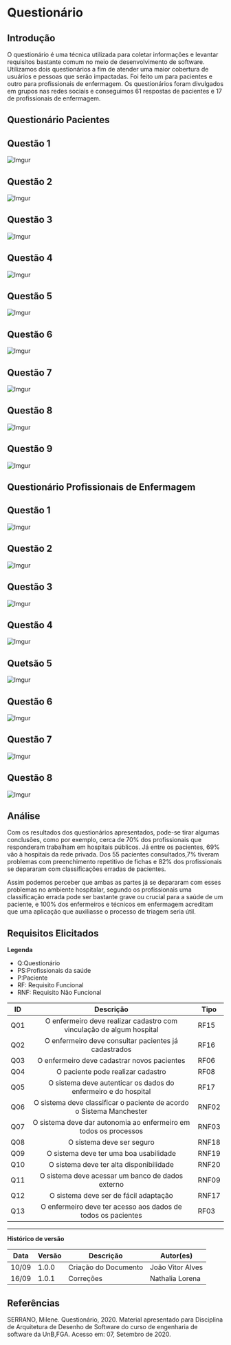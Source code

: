 # Questionário

## Introdução

O questionário é uma técnica utilizada para coletar informações e levantar requisitos bastante comum no meio de desenvolvimento de software. Utilizamos dois questionários a fim de atender uma maior cobertura de usuários e pessoas que serão impactadas. Foi feito um para pacientes e outro para profissionais de enfermagem. Os questionários foram divulgados em grupos nas redes sociais e conseguimos 61 respostas de pacientes e 17 de profissionais de enfermagem.

## Questionário Pacientes

## Questão 1

![Imgur](https://imgur.com/Nfm9hFa.jpg)

## Questão 2

![Imgur](https://imgur.com/nY4vstL.jpg)

## Questão 3

![Imgur](https://imgur.com/iPNvjKk.jpg)

## Questão 4

![Imgur](https://imgur.com/aOeWKKc.jpg)

## Questão 5

![Imgur](https://imgur.com/zX1KFWT.jpg)

## Questão 6

![Imgur](https://imgur.com/XRTK8FK.jpg)

## Questão 7

![Imgur](https://imgur.com/VeQTbHL.jpg)

## Questão 8

![Imgur](https://imgur.com/nEGxzK5.jpg)

## Questão 9

![Imgur](https://imgur.com/7AkUTxI.jpg)


## Questionário Profissionais de Enfermagem

## Questão 1

![Imgur](https://imgur.com/pbgLgEQ.jpg)

## Questão 2

![Imgur](https://imgur.com/QeIOxIy.jpg)

## Questão 3

![Imgur](https://imgur.com/jair6dO.jpg)

## Questão 4

![Imgur](https://imgur.com/jr1vUsA.jpg)

## Quetsão 5

![Imgur](https://imgur.com/ml1rJAB.jpg)

## Questão 6

![Imgur](https://imgur.com/T9O1il2.jpg)

## Questão 7

![Imgur](https://imgur.com/JklCV5w.jpg)

## Questão 8

![Imgur](https://imgur.com/ag2trBK.jpg)

## Análise

Com os resultados dos questionários apresentados, pode-se tirar algumas conclusões, como por exemplo, cerca de 70% dos profissionais que responderam trabalham em hospitais públicos. Já entre os pacientes, 69% vão à hospitais da rede privada.  Dos 55 pacientes consultados,7% tiveram problemas com preenchimento repetitivo de fichas e 82% dos profissionais se depararam com classificações erradas de pacientes.

Assim podemos perceber que ambas as partes já se depararam com esses problemas no ambiente hospitalar, segundo os profissionais uma classificação errada pode ser bastante grave ou crucial para a saúde de um paciente, e 100% dos enfermeiros e técnicos em enfermagem acreditam que uma aplicação que auxiliasse o processo de triagem seria útil.

## Requisitos Elicitados

**Legenda**

* Q:Questionário
* PS:Profissionais da saúde
* P:Paciente
* RF: Requisito Funcional
* RNF: Requisito Não Funcional

| ID | Descrição | Tipo |
|----|:---------:|------|
| Q01 | O enfermeiro deve realizar cadastro com vinculação de algum hospital| RF15 |
| Q02 | O enfermeiro deve consultar pacientes já cadastrados | RF16 |
| Q03 | O enfermeiro deve cadastrar novos pacientes | RF06 |
| Q04 | O paciente pode realizar cadastro | RF08 |
| Q05 | O sistema deve autenticar os dados do enfermeiro e do hospital | RF17 |
| Q06 | O sistema deve classificar o paciente de acordo o Sistema Manchester | RNF02 |
| Q07 | O sistema deve dar autonomia ao enfermeiro em todos os processos | RNF03  |
| Q08 | O sistema deve ser seguro | RNF18  |
| Q09  | O sistema deve ter uma boa usabilidade | RNF19 |
| Q10  | O sistema deve ter alta disponibilidade  | RNF20 |
| Q11  | O sistema deve acessar um banco de dados externo | RNF09 |
| Q12  | O sistema deve ser de fácil adaptação | RNF17 |
| Q13  | O enfermeiro deve ter acesso aos dados de todos os pacientes | RF03 |

---

**Histórico de versão**

Data | Versão | Descrição | Autor(es) |
| --- | --- | --- | --- |
| 10/09 | 1.0.0 | Criação do Documento | João Vitor Alves |
| 16/09 | 1.0.1 | Correções | Nathalia Lorena |

## Referências

SERRANO, Milene. Questionário, 2020. Material apresentado para Disciplina de Arquitetura de Desenho de Software do curso de engenharia de software da UnB,FGA. Acesso em: 07, Setembro de 2020.

